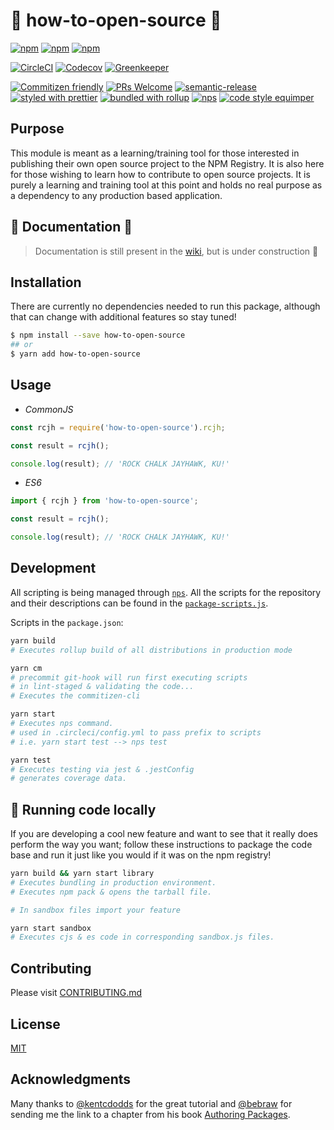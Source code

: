 # :tada: how-to-open-source :tada:

[![npm](https://img.shields.io/npm/v/how-to-open-source.svg?style=flat-square)](https://www.npmjs.com/package/how-to-open-source)
[![npm](https://img.shields.io/npm/l/how-to-open-source.svg?style=flat-square)](https://www.npmjs.com/package/how-to-open-source)
[![npm](https://img.shields.io/npm/dt/how-to-open-source.svg?style=flat-square)](https://www.npmjs.com/package/how-to-open-source)

[![CircleCI](https://img.shields.io/circleci/project/github/rockchalkwushock/how-to-open-source.svg?style=flat-square)](https://circleci.com/gh/rockchalkwushock/how-to-open-source)
[![Codecov](https://img.shields.io/codecov/c/github/rockchalkwushock/how-to-open-source.svg?style=flat-square)](https://codecov.io/gh/rockchalkwushock/how-to-open-source)
[![Greenkeeper](https://img.shields.io/badge/Greenkeeper-enabled-brightgreen.svg?style=flat-square)](https://greenkeeper.io/)

[![Commitizen friendly](https://img.shields.io/badge/commitizen-friendly-brightgreen.svg?style=flat-square)](http://commitizen.github.io/cz-cli/)
[![PRs Welcome](https://img.shields.io/badge/PRs-welcome-brightgreen.svg?style=flat-square)](https://github.com/rockchalkwushock/how-to-open-source/pulls)
[![semantic-release](https://img.shields.io/badge/%20%20%F0%9F%93%A6%F0%9F%9A%80-semantic--release-e10079.svg?style=flat-square)](https://github.com/semantic-release/semantic-release)
[![styled with prettier](https://img.shields.io/badge/styled_with-prettier-ff69b4.svg?style=flat-square)](https://github.com/prettier/prettier)
[![bundled with rollup](https://img.shields.io/badge/bundled%20with-rollup-orange.svg?style=flat-square)](https://github.com/rollup/rollup)
[![nps](https://img.shields.io/badge/scripts%20run%20with-nps-blue.svg?style=flat-square)](https://github.com/kentcdodds/nps)
[![code style equimper](https://img.shields.io/badge/code%20style-equimper-blue.svg?style=flat-square)](https://github.com/EQuimper/eslint-config-equimper)

## Purpose

This module is meant as a learning/training tool for those interested in publishing their own open source project to the NPM Registry. It is also here for those wishing to learn how to contribute to open source projects. It is purely a learning and training tool at this point and holds no real purpose as a dependency to any production based application.

## :notebook: Documentation :notebook:

> Documentation is still present in the [wiki](https://github.com/rockchalkwushock/how-to-open-source/wiki), but is under construction :100:

## Installation

There are currently no dependencies needed to run this package, although that can change with additional features so stay tuned!

```bash
$ npm install --save how-to-open-source
## or
$ yarn add how-to-open-source
```

## Usage

* _CommonJS_

```javascript
const rcjh = require('how-to-open-source').rcjh;

const result = rcjh();

console.log(result); // 'ROCK CHALK JAYHAWK, KU!'
```

* _ES6_

```javascript
import { rcjh } from 'how-to-open-source';

const result = rcjh();

console.log(result); // 'ROCK CHALK JAYHAWK, KU!'
```

## Development

All scripting is being managed through [`nps`](https://github.com/kentcdodds/nps). All the scripts for the repository and their descriptions can be found in the [`package-scripts.js`](https://github.com/rockchalkwushock/how-to-open-source/blob/master/package-scripts.js).

Scripts in the `package.json`:

```bash
yarn build
# Executes rollup build of all distributions in production mode

yarn cm
# precommit git-hook will run first executing scripts
# in lint-staged & validating the code...
# Executes the commitizen-cli

yarn start
# Executes nps command.
# used in .circleci/config.yml to pass prefix to scripts
# i.e. yarn start test --> nps test

yarn test
# Executes testing via jest & .jestConfig
# generates coverage data.
```

## :running: Running code locally

If you are developing a cool new feature and want to see that it really does perform the way you want; follow these instructions to package the code base and run it just like you would if it was on the npm registry!

```bash
yarn build && yarn start library
# Executes bundling in production environment.
# Executes npm pack & opens the tarball file.

# In sandbox files import your feature

yarn start sandbox
# Executes cjs & es code in corresponding sandbox.js files.
```

## Contributing

Please visit [CONTRIBUTING.md](https://github.com/rockchalkwushock/how-to-open-source/blob/master/CONTRIBUTING.md)

## License

[MIT](https://github.com/rockchalkwushock/how-to-open-source/blob/master/LICENSE)

## Acknowledgments

Many thanks to [@kentcdodds](https://github.com/kentcdodds) for the great tutorial and [@bebraw](https://github.com/bebraw) for sending me the link to a chapter from his book [Authoring Packages](https://survivejs.com/webpack/packages/authoring/).
